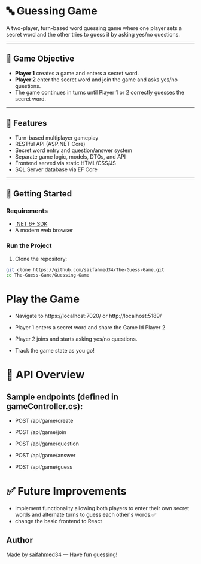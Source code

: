 # 🔤 Guessing Game

A two-player, turn-based word guessing game where one player sets a secret word and the other tries to guess it by asking yes/no questions.

---

## 🎯 Game Objective

- **Player 1** creates a game and enters a secret word.
- **Player 2** enter the secret word and join the game and asks yes/no questions.
- The game continues in turns until Player 1 or 2 correctly guesses the secret word.

---

## 🧩 Features

- Turn-based multiplayer gameplay
- RESTful API (ASP.NET Core)
- Secret word entry and question/answer system
- Separate game logic, models, DTOs, and API
- Frontend served via static HTML/CSS/JS
- SQL Server database via EF Core

---

## 🚀 Getting Started

### Requirements

- [.NET 6+ SDK](https://dotnet.microsoft.com/download)
- A modern web browser

### Run the Project

1. Clone the repository:

```bash
git clone https://github.com/saifahmed34/The-Guess-Game.git
cd The-Guess-Game/Guessing-Game
```
# Play the Game
- Navigate to https://localhost:7020/ or http://localhost:5189/

- Player 1 enters a secret word and share the Game Id Player 2 

- Player 2 joins and starts asking yes/no questions.

- Track the game state as you go!

# 🔄 API Overview
## Sample endpoints (defined in gameController.cs):

- POST /api/game/create

- POST /api/game/join

- POST /api/game/question

- POST /api/game/answer

- POST /api/game/guess

# ✅ Future Improvements

- Implement functionality allowing both players to enter their own secret words and alternate turns to guess each other's words.✅
- change the basic frontend to React


## Author

Made by [saifahmed34](https://github.com/saifahmed34)
— Have fun guessing!
